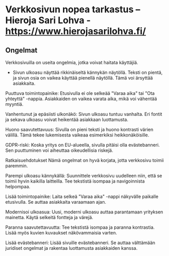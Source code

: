 # Verkkosivun nopea tarkastus – Hieroja Sari Lohva - https://www.hierojasarilohva.fi/
## Ongelmat
Verkkosivuilla on useita ongelmia, jotka voivat haitata käyttäjiä.

- Sivun ulkoasu näyttää rikkinäiseltä kännykän näytöllä. Teksti on pientä, ja sivun osia on vaikea käyttää pienellä näytöllä. Tämä voi ärsyttää asiakkaita.

Puuttuva toimintopainike: Etusivulla ei ole selkeää "Varaa aika" tai "Ota yhteyttä" -nappia. Asiakkaiden on vaikea varata aika, mikä voi vähentää myyntiä.

Vanhentunut ja epäsiisti ulkonäkö: Sivun ulkoasu tuntuu vanhalta. Eri fontit ja sekava ulkoasu voivat heikentää asiakkaan luottamusta.

Huono saavutettavuus: Sivulla on pieni teksti ja huono kontrasti värien välillä. Tämä tekee lukemisesta vaikeaa esimerkiksi heikkonäköisille.

GDPR-riski: Koska yritys on EU-alueella, sivulla pitäisi olla evästebanneri. Sen puuttuminen voi aiheuttaa oikeudellisia riskejä.

Ratkaisuehdotukset
Nämä ongelmat on hyvä korjata, jotta verkkosivu toimii paremmin.

Parempi ulkoasu kännykällä: Suunnittele verkkosivu uudelleen niin, että se toimii hyvin kaikilla laitteilla. Tee tekstistä isompaa ja navigoinnista helpompaa.

Lisää toimintopainike: Laita selkeä "Varaa aika" -nappi näkyvälle paikalle etusivulla. Se auttaa asiakkaita varaamaan ajan.

Modernisoi ulkoasua: Uusi, moderni ulkoasu auttaa parantamaan yrityksen mainetta. Käytä selkeitä fontteja ja värejä.

Paranna saavutettavuutta: Tee tekstistä isompaa ja paranna kontrastia. Lisää myös kuvien kuvaukset näkövammaisia varten.

Lisää evästebanneri: Lisää sivuille evästebanneri. Se auttaa välttämään juridiset ongelmat ja rakentaa luottamusta asiakkaiden kanssa.